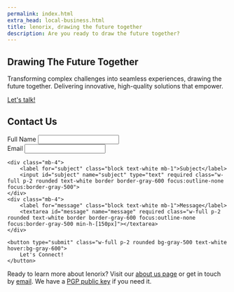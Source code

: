```yaml
---
permalink: index.html
extra_head: local-business.html
title: lenorix, drawing the future together
description: Are you ready to draw the future together?
---
```


<section class="relative w-screen left-1/2 transform -translate-x-1/2 h-screen bg-cover bg-center vignette p-4" style="background-image: url('{{ "/assets/img/hero.webp?v=" | append: site.github.build_revision | relative_url }}');">
  <article class="absolute inset-0 flex flex-col items-center justify-center px-3">
    <h2 class="text-5xl font-bold text-white text-center">Drawing The Future Together</h2>
    <p class="mt-4 text-xl text-white max-w-2xl text-center">Transforming complex challenges into seamless experiences, drawing the future together. Delivering innovative, high-quality solutions that empower.</p>
    <a href="#contact-us" class="inline-block bg-white text-black border border-gray-300 hover:bg-gray-100 py-2 px-4 rounded transition duration-300 font-medium transform transition duration-300 hover:scale-105 hover:no-underline">Let's talk!</a>
  </article>
</section>

## Contact Us

<form action="https://fabform.io/f/KQ0OPQs" method="post" class="p-2 m-2 rounded border-gray-500 shadow-lg max-w-md mx-auto">
    <div class="mb-4 md:flex md:space-x-4">
        <div class="md:w-1/2 mb-4 md:mb-0">
            <label for="name" class="block text-white mb-1">Full Name</label>
            <input id="name" name="name" type="text" required class="w-full p-2 rounded text-white border border-gray-600 focus:outline-none focus:border-gray-500">
        </div>
        <div class="md:w-1/2">
            <label for="email" class="block text-white mb-1">Email</label>
            <input id="email" name="email" type="email" required class="w-full p-2 rounded text-white border border-gray-600 focus:outline-none focus:border-gray-500">
        </div>
    </div>

    <div class="mb-4">
        <label for="subject" class="block text-white mb-1">Subject</label>
        <input id="subject" name="subject" type="text" required class="w-full p-2 rounded text-white border border-gray-600 focus:outline-none focus:border-gray-500">
    </div>
    <div class="mb-4">
        <label for="message" class="block text-white mb-1">Message</label>
        <textarea id="message" name="message" required class="w-full p-2 rounded text-white border border-gray-600 focus:outline-none focus:border-gray-500 min-h-[150px]"></textarea>
    </div>

    <button type="submit" class="w-full p-2 rounded bg-gray-500 text-white hover:bg-gray-600">
        Let's Connect!
    </button>
</form>

Ready to learn more about lenorix? Visit our [about us page](./about-lenorix-sl-cif-spain) or get in touch by [email](mailto:contact@lenorix.com). We have a [PGP public key](./public-key) if you need it.
